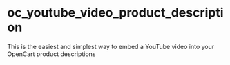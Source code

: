 # oc_youtube_video_product_description

This is the easiest and simplest way to embed a YouTube video into your OpenCart product descriptions
